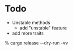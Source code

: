 # Todo

- Unstable methods
    - add "unstable" feature
- add more traits

%  cargo release --dry-run -vv